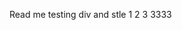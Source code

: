 
Read me testing div and stle
1
2
3
                                                                        3333
